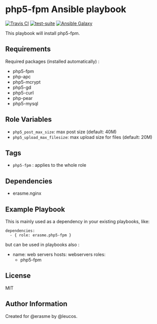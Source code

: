 php5-fpm Ansible playbook
=========================

[![Travis
CI](http://img.shields.io/travis/erasme/ansible-php5-fpm.svg?style=flat)](http://travis-ci.org/erasme/ansible-php5-fpm)
[![test-suite](http://img.shields.io/badge/ansible--roles--specs-ansible--php5--fpm-blue.svg?style=flat)](https://github.com/erasme/ansible-roles-specs/tree/master/ansible-php5-fpm/)
[![Ansible
Galaxy](http://img.shields.io/badge/galaxy-erasme.php5--fpm-660198.svg?style=flat)](https://galaxy.ansible.com/list#/roles/2971)

This playbook will install php5-fpm.

Requirements
------------

Required packages (installed automatically) :

  - php5-fpm
  - php-apc
  - php5-mcrypt
  - php5-gd
  - php5-curl
  - php-pear
  - php5-mysql

Role Variables
--------------

  - `php5_post_max_size`: max post size (default: 40M)
  - `php5_upload_max_filesize`: max upload size for files (default: 20M)

Tags
----

  - `php5-fpm` : applies to the whole role

Dependencies
------------

  - erasme.nginx

Example Playbook
----------------

This is mainly used as a dependency in your existing playbooks, like:

    dependencies:
      - { role: erasme.php5-fpm }

but can be used in playbooks also :

  - name: web servers
    hosts: webservers
    roles:
      - php5-fpm

License
-------

MIT

Author Information
------------------

Created for @erasme by @leucos.

